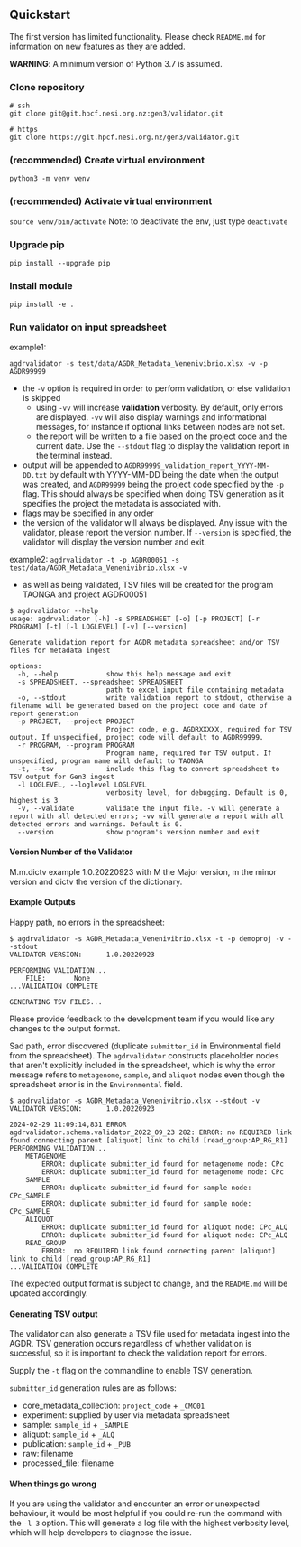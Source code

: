 ## Quickstart

The first version has limited functionality. 
Please check `README.md` for information on new features as 
they are added.

**WARNING**: A minimum version of Python 3.7 is assumed.

### Clone repository

```
# ssh
git clone git@git.hpcf.nesi.org.nz:gen3/validator.git

# https
git clone https://git.hpcf.nesi.org.nz/gen3/validator.git
```

### (recommended) Create virtual environment

`python3 -m venv venv`

### (recommended) Activate virtual environment

`source venv/bin/activate`
Note: to deactivate the env, just type `deactivate`

### Upgrade pip

`pip install --upgrade pip`

### Install module

`pip install -e .`

### Run validator on input spreadsheet
example1: 

`agdrvalidator -s test/data/AGDR_Metadata_Venenivibrio.xlsx -v -p AGDR99999`

- the `-v` option is required in order to perform validation, or else validation is skipped
  - using `-vv` will increase **validation** verbosity. By default, only errors are displayed. `-vv` will also display warnings and informational messages, for instance if optional links between nodes are not set.
  - the report will be written to a file based on the project code and the current date. Use the `--stdout` flag to display the validation report in the terminal instead.
- output will be appended to `AGDR99999_validation_report_YYYY-MM-DD.txt` by default with YYYY-MM-DD being the date when the output was created, and `AGDR99999` being the project code specified by the `-p` flag. This should always be specified when doing TSV generation as it specifies the project the metadata is associated with.
- flags may be specified in any order
- the version of the validator will always be displayed. Any issue with the validator, please report the version number. If `--version` is specified, the validator will display the version number and exit.

example2: 
`agdrvalidator -t -p AGDR00051 -s test/data/AGDR_Metadata_Venenivibrio.xlsx -v`
- as well as being validated, TSV files will be created for the program TAONGA and project AGDR00051

```
$ agdrvalidator --help
usage: agdrvalidator [-h] -s SPREADSHEET [-o] [-p PROJECT] [-r PROGRAM] [-t] [-l LOGLEVEL] [-v] [--version]

Generate validation report for AGDR metadata spreadsheet and/or TSV files for metadata ingest

options:
  -h, --help            show this help message and exit
  -s SPREADSHEET, --spreadsheet SPREADSHEET
                        path to excel input file containing metadata
  -o, --stdout          write validation report to stdout, otherwise a filename will be generated based on the project code and date of report generation
  -p PROJECT, --project PROJECT
                        Project code, e.g. AGDRXXXXX, required for TSV output. If unspecified, project code will default to AGDR99999.
  -r PROGRAM, --program PROGRAM
                        Program name, required for TSV output. If unspecified, program name will default to TAONGA
  -t, --tsv             include this flag to convert spreadsheet to TSV output for Gen3 ingest
  -l LOGLEVEL, --loglevel LOGLEVEL
                        verbosity level, for debugging. Default is 0, highest is 3
  -v, --validate        validate the input file. -v will generate a report with all detected errors; -vv will generate a report with all detected errors and warnings. Default is 0.
  --version             show program's version number and exit
```

#### Version Number of the Validator
M.m.dictv example 1.0.20220923
with M the Major version, m the minor version and dictv the version of the dictionary.


#### Example Outputs

Happy path, no errors in the spreadsheet:
```
$ agdrvalidator -s AGDR_Metadata_Venenivibrio.xlsx -t -p demoproj -v --stdout
VALIDATOR VERSION: 		1.0.20220923

PERFORMING VALIDATION...
	FILE:		None
...VALIDATION COMPLETE

GENERATING TSV FILES...
```
Please provide feedback to the development team if you would like any 
changes to the output format.

Sad path, error discovered (duplicate `submitter_id` in Environmental field from the spreadsheet). The 
`agdrvalidator` constructs placeholder nodes that aren't explicitly included in the spreadsheet,
which is why the error message refers to `metagenome`, `sample`, and `aliquot` nodes even though the 
spreadsheet error is in the `Environmental` field. 
```
$ agdrvalidator -s AGDR_Metadata_Venenivibrio.xlsx --stdout -v
VALIDATOR VERSION: 		1.0.20220923

2024-02-29 11:09:14,831 ERROR agdrvalidator.schema.validator_2022_09_23 282: ERROR:	no REQUIRED link found connecting parent [aliquot] link to child [read_group:AP_RG_R1]
PERFORMING VALIDATION...
	METAGENOME
		ERROR: duplicate submitter_id found for metagenome node: CPc
		ERROR: duplicate submitter_id found for metagenome node: CPc
	SAMPLE
		ERROR: duplicate submitter_id found for sample node: CPc_SAMPLE
		ERROR: duplicate submitter_id found for sample node: CPc_SAMPLE
	ALIQUOT
		ERROR: duplicate submitter_id found for aliquot node: CPc_ALQ
		ERROR: duplicate submitter_id found for aliquot node: CPc_ALQ
	READ_GROUP
		ERROR:	no REQUIRED link found connecting parent [aliquot] link to child [read_group:AP_RG_R1]
...VALIDATION COMPLETE
```

The expected output format is subject to change, and the `README.md` will 
be updated accordingly.


#### Generating TSV output

The validator can also generate a TSV file used for metadata ingest 
into the AGDR. TSV generation occurs regardless of whether validation is 
successful, so it is important to check the validation report for errors.

Supply the `-t` flag on the commandline to enable TSV generation.

`submitter_id` generation rules are as follows:

- core_metadata_collection: `project_code` + `_CMC01` 
- experiment: supplied by user via metadata spreadsheet 
- sample: `sample_id` + `_SAMPLE`
- aliquot: `sample_id` + `_ALQ`
- publication: `sample_id` + `_PUB`
- raw: filename 
- processed_file: filename


#### When things go wrong

If you are using the validator and encounter an error or unexpected behaviour,
it would be most helpful if you could re-run the command with the 
`-l 3` option. This will generate a log file with the highest verbosity 
level, which will help developers to diagnose the issue.
